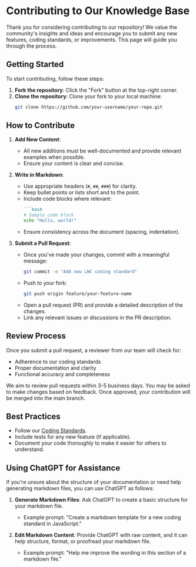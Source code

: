 # Contributing to Our Knowledge Base

Thank you for considering contributing to our repository! We value the community's insights and ideas and encourage you to submit any new features, coding standards, or improvements. This page will guide you through the process.

## Getting Started

To start contributing, follow these steps:
1. **Fork the repository**: Click the "Fork" button at the top-right corner.
2. **Clone the repository**: Clone your fork to your local machine:
   ```bash
   git clone https://github.com/your-username/your-repo.git

## How to Contribute

1. **Add New Content**:
   - All new additions must be well-documented and provide relevant examples when possible.
   - Ensure your content is clear and concise.

2. **Write in Markdown**:
   - Use appropriate headers (`#`, `##`, `###`) for clarity.
   - Keep bullet points or lists short and to the point.
   - Include code blocks where relevant:
     ```markdown
     ```bash
     # Sample code block
     echo "Hello, world!"
     ```
   - Ensure consistency across the document (spacing, indentation).

3. **Submit a Pull Request**:
   - Once you've made your changes, commit with a meaningful message:
     ```bash
     git commit -m "Add new LWC coding standard"
     ```
   - Push to your fork:
     ```bash
     git push origin feature/your-feature-name
     ```
   - Open a pull request (PR) and provide a detailed description of the changes.
   - Link any relevant issues or discussions in the PR description.

## Review Process

Once you submit a pull request, a reviewer from our team will check for:
- Adherence to our coding standards
- Proper documentation and clarity
- Functional accuracy and completeness

We aim to review pull requests within 3-5 business days. You may be asked to make changes based on feedback. Once approved, your contribution will be merged into the main branch.


## Best Practices

- Follow our [Coding Standards](link-to-coding-standards).
- Include tests for any new feature (if applicable).
- Document your code thoroughly to make it easier for others to understand.

## Using ChatGPT for Assistance

If you're unsure about the structure of your documentation or need help generating markdown files, you can use ChatGPT as follows:

1. **Generate Markdown Files**: Ask ChatGPT to create a basic structure for your markdown file.
   - Example prompt: "Create a markdown template for a new coding standard in JavaScript."

2. **Edit Markdown Content**: Provide ChatGPT with raw content, and it can help structure, format, or proofread your markdown file.
   - Example prompt: "Help me improve the wording in this section of a markdown file."


